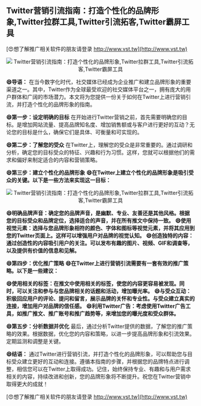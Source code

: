 ## **Twitter营销引流指南：打造个性化的品牌形象,Twitter拉群工具,Twitter引流拓客,Twitter霸屏工具**

[😍想了解推广相关软件的朋友请登录 http://www.vst.tw](http://www.vst.tw)

 <center><img src="https://vst.tw/MP4/tuiguang/png/7.png" alt="Twitter营销引流指南：打造个性化的品牌形象,Twitter拉群工具,Twitter引流拓客,Twitter霸屏工具"></center>

**😄导语：**
在当今数字化时代，社交媒体已经成为企业推广和建立品牌形象的重要渠道之一。其中，Twitter作为全球最受欢迎的社交媒体平台之一，拥有庞大的用户群体和广阔的市场潜力。本文将为您提供一份关于如何在Twitter上进行营销引流，并打造个性化的品牌形象的指南。

**😄第一步：设定明确的目标**
在开始进行Twitter营销之前，首先需要明确您的目标。是增加网站流量、提高品牌知名度、增加销售额或与客户进行更好的互动？无论您的目标是什么，确保它们是具体、可衡量和可实现的。

**😄第二步：了解您的受众**
在Twitter上，理解您的受众是非常重要的。通过调研和分析，确定您的目标受众的特征、兴趣和行为习惯。这样，您就可以根据他们的需求和偏好来制定适合的内容和营销策略。

**😄第三步：建立个性化的品牌形象**
**😄在Twitter上建立个性化的品牌形象是吸引受众的关键。以下是一些方法来实现这一目标：**

 <center><img src="https://vst.tw/MP4/tuiguang/png/5.png" alt="Twitter营销引流指南：打造个性化的品牌形象,Twitter拉群工具,Twitter引流拓客,Twitter霸屏工具"></center>

**😄明确品牌声音：确定您的品牌声音，是幽默、专业、友善还是其他风格。根据您的目标受众和品牌定位，选择适合的声音，并在所有推文中保持一致。**
**😄使用视觉元素：选择与您品牌形象相符的颜色、字体和图标等视觉元素，并将其应用到您的Twitter页面上。这样可以增强用户对品牌的视觉认知。**
**😄创造独特的内容：通过创造性的内容吸引用户的关注。可以发布有趣的图片、视频、GIF和调查等，以及提供有价值的信息和见解。**

**😄第四步：优化推广策略**
**😄在Twitter上进行营销引流需要有一套有效的推广策略。以下是一些建议：**

**😄使用相关的标签：在推文中使用相关的标签，使您的内容更容易被发现。同时，可以关注和参与与您品牌相关的话题和活动，增加曝光率。**
**😄与受众互动：积极回应用户的评论、提问和留言，展示品牌的关怀和专业性。与受众建立真实的连接，增加用户对品牌的信任感。**
**😄利用Twitter广告：考虑使用Twitter广告工具，如推广推文、推广账号和推广趋势等，来增加您的曝光度和受众群体。**

**😄第五步：分析数据并优化**
最后，通过分析Twitter提供的数据，了解您的推广策略的效果。根据数据，优化您的内容和策略，以进一步提高品牌形象和引流效果。定期监测和调整是关键。

**😄结语：**
通过Twitter进行营销引流，并打造个性化的品牌形象，可以帮助您与目标受众建立更好的互动和连接。遵循本指南的步骤，并根据您的品牌特点进行调整，相信您可以在Twitter上取得成功。记住，始终保持专业、有趣和与用户需求相关的内容，持续改进和创新，您的品牌形象将不断提升。祝您在Twitter营销中取得更大的成就！

[😍想了解推广相关软件的朋友请登录 http://www.vst.tw](http://www.vst.tw)



